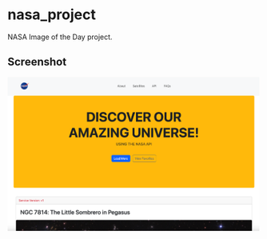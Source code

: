 # nasa_project
NASA Image of the Day project.

## Screenshot

![App](https://raw.githubusercontent.com/dwilsonstudios/nasa_project/main/Screenshot%202023-03-08%20at%2010.47.31%20AM.png)

